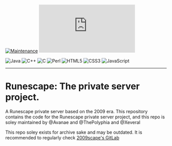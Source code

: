 [![Maintenance](https://img.shields.io/badge/Maintained%3F-yes-green.svg)](https://GitHub.com/Naereen/StrapDown.js/graphs/commit-activity) [![Latest release](https://badgen.net/github/release/Naereen/Strapdown.js)](https://github.com/Naereen/Strapdown.js/releases)


![Java](https://img.shields.io/badge/java-%23ED8B00.svg?style=for-the-badge&logo=java&logoColor=white) ![C++](https://img.shields.io/badge/c++-%2300599C.svg?style=for-the-badge&logo=c%2B%2B&logoColor=white) ![C](https://img.shields.io/badge/c-%2300599C.svg?style=for-the-badge&logo=c&logoColor=white) ![Perl](https://img.shields.io/badge/perl-%2339457E.svg?style=for-the-badge&logo=perl&logoColor=white) ![HTML5](https://img.shields.io/badge/html5-%23E34F26.svg?style=for-the-badge&logo=html5&logoColor=white) ![CSS3](https://img.shields.io/badge/css3-%231572B6.svg?style=for-the-badge&logo=css3&logoColor=white) ![JavaScript](https://img.shields.io/badge/javascript-%23323330.svg?style=for-the-badge&logo=javascript&logoColor=%23F7DF1E)

---

# Runescape: The private server project. 


A Runescape private server based on the 2009 era.
This repository contains the code for the Runescape private server project, and this repo is soley maintained by @Avanae and @ThePolyphia and @Xeveral

This repo soley exists for archive sake and may be outdated. It is recommended to regularly check [2009scape's GitLab](https://gitlab.com/2009scape/singleplayer/windows)
